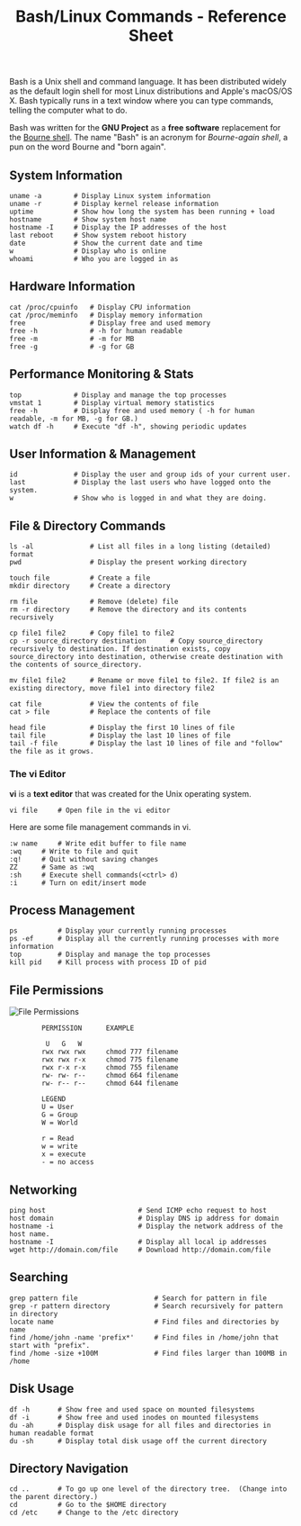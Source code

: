 ﻿---
# Posts need to have the `post` layout
layout: post

# The title of your post
title: Bash/Linux Commands - Reference Sheet

# (Optional) Write a short (~150 characters) description of each blog post.
# This description is used to preview the page on search engines, social media, etc.
description: >
	

# (Optional) Link to an image that represents your blog post.
# The aspect ratio should be ~16:9.
image: /assets/img/default.jpg

# You can hide the description and/or image from the output
# (only visible to search engines) by setting:
# hide_description: true
# hide_image: true

# (Optional) Each post can have zero or more categories, and zero or more tags.
# The difference is that categories will be part of the URL, while tags will not.
# E.g. the URL of this post is <site.baseurl>/hydejack/2017/11/23/example-content/
categories: [CS 101]
tags: [Programming Basics]
# If you want a category or tag to have its own page,
# check out `_featured_categories` and `_featured_tags` respectively.
---
Bash is a Unix shell and command language. It has been distributed widely as the default login shell for most Linux distributions and Apple's macOS/OS X. Bash typically runs in a text window where you can type commands, telling the computer what to do. 

Bash was written for the **GNU Project** as a **free software** replacement for the [Bourne shell](https://en.wikipedia.org/wiki/Bourne_shell). The name "Bash" is an acronym for *Bourne-again shell*, a pun on the word Bourne and "born again".

## System Information
```shell
uname -a		# Display Linux system information
uname -r		# Display kernel release information
uptime			# Show how long the system has been running + load
hostname		# Show system host name
hostname -I		# Display the IP addresses of the host
last reboot		# Show system reboot history
date			# Show the current date and time
w				# Display who is online
whoami			# Who you are logged in as
```

## Hardware Information
```shell
cat /proc/cpuinfo	# Display CPU information
cat /proc/meminfo	# Display memory information
free				# Display free and used memory 
free -h				# -h for human readable
free -m				# -m for MB
free -g				# -g for GB 
```

## Performance Monitoring & Stats
```shell
top				# Display and manage the top processes
vmstat 1		# Display virtual memory statistics
free -h			# Display free and used memory ( -h for human readable, -m for MB, -g for GB.)
watch df -h		# Execute "df -h", showing periodic updates
```

## User Information & Management
```shell
id				# Display the user and group ids of your current user.
last			# Display the last users who have logged onto the system.
w				# Show who is logged in and what they are doing.
```

## File & Directory Commands
```shell
ls -al				# List all files in a long listing (detailed) format
pwd					# Display the present working directory

touch file			# Create a file
mkdir directory		# Create a directory

rm file				# Remove (delete) file
rm -r directory		# Remove the directory and its contents recursively

cp file1 file2		# Copy file1 to file2
cp -r source_directory destination		# Copy source_directory recursively to destination. If destination exists, copy source_directory into destination, otherwise create destination with the contents of source_directory.

mv file1 file2		# Rename or move file1 to file2. If file2 is an existing directory, move file1 into directory file2

cat file			# View the contents of file
cat > file			# Replace the contents of file

head file			# Display the first 10 lines of file
tail file			# Display the last 10 lines of file
tail -f file		# Display the last 10 lines of file and "follow" the file as it grows.
```

### The vi Editor
**vi** is a **text editor** that was created for the Unix operating system. 

```shell
vi file 	# Open file in the vi editor
```

Here are some file management commands in vi.

```shell
:w name 	# Write edit buffer to file name
:wq		# Write to file and quit
:q!		# Quit without saving changes
ZZ		# Same as :wq
:sh		# Execute shell commands(<ctrl> d)
:i		# Turn on edit/insert mode
```

## Process Management
```shell
ps			# Display your currently running processes
ps -ef		# Display all the currently running processes with more information
top			# Display and manage the top processes
kill pid	# Kill process with process ID of pid
```

## File Permissions
![File Permissions](https://www.linuxtrainingacademy.com/wp-content/uploads/2017/02/linux-permissions-chart.png)

```
        PERMISSION      EXAMPLE

         U   G   W
        rwx rwx rwx     chmod 777 filename
        rwx rwx r-x     chmod 775 filename
        rwx r-x r-x     chmod 755 filename
        rw- rw- r--     chmod 664 filename
        rw- r-- r--     chmod 644 filename
		
		LEGEND
        U = User
        G = Group
        W = World

        r = Read
        w = write
        x = execute
        - = no access
```

## Networking
```shell
ping host						# Send ICMP echo request to host
host domain						# Display DNS ip address for domain
hostname -i						# Display the network address of the host name.
hostname -I						# Display all local ip addresses
wget http://domain.com/file		# Download http://domain.com/file
```

## Searching
```shell
grep pattern file					# Search for pattern in file
grep -r pattern directory			# Search recursively for pattern in directory
locate name							# Find files and directories by name
find /home/john -name 'prefix*'		# Find files in /home/john that start with "prefix".
find /home -size +100M				# Find files larger than 100MB in /home
```

## Disk Usage
```shell
df -h		# Show free and used space on mounted filesystems
df -i		# Show free and used inodes on mounted filesystems
du -ah		# Display disk usage for all files and directories in human readable format
du -sh		# Display total disk usage off the current directory
```

## Directory Navigation
```shell
cd ..		# To go up one level of the directory tree.  (Change into the parent directory.)
cd			# Go to the $HOME directory
cd /etc		# Change to the /etc directory
```